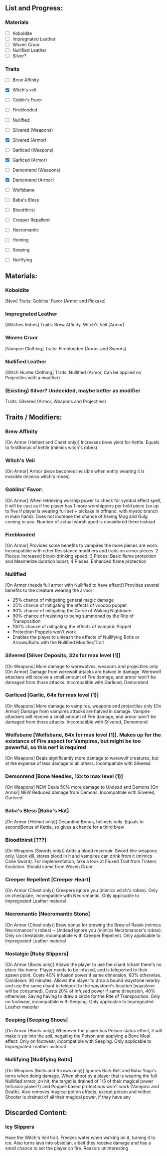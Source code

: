 ## List and Progress:
### Materials
- [ ] Koboldite
- [ ] Impregnated Leather
- [ ] Woven Cruor
- [ ] Nullified Leather
- [ ] Silver?

### Traits
- [ ] Brew Affinity
- [X] Witch's veil
- [ ] Goblin's Favor
- [ ] Fireblooded
- [ ] Nullified
- [ ] Silvered (Weapons)
- [X] Silvered (Armor)
- [ ] Garliced (Weapons)
- [X] Garliced (Armor)
- [ ] Demonrend (Weapons)
- [X] Demonrend (Armor)
- [ ] Wolfsbane
- [ ] Baba's Bless
- [ ] Bloodthirst
- [ ] Creeper Repellent
- [ ] Necromantic
- [ ] Homing
- [ ] Seeping
- [ ] Nullifying



## Materials:
### Koboldite
[New] Traits: Goblins' Favor (Armor and Pickaxe)

### Impregnated Leather
[Witches Robes] Traits: Brew Affinity, Witch's Veil (Armor)

### Woven Cruor
[Vampire Clothing] Traits: Fireblooded (Armor and Swords)

### Nullified Leather
[Witch Hunter Clothing] Traits: Nullified (Armor, Can be applied on Projectiles with a modifier)

### (Existing) Silver? Undecided, maybe better as modifier
Traits: Silvered (Armor, Weapons and Projectiles)


## Traits / Modifiers:
### Brew Affinity 
[On Armor (Helmet and Chest only)]
Increases brew yield for Kettle. Equals to firstBonus of kettle (mimics witch's robes)

### Witch's Veil
[On Armor]
Armor piece becomes invisible when entity wearing it is invisible (mimics witch's robes)

### Goblins' Favor: 
[On Armor]
When retrieving worship power to check for symbol effect spell, it will be cast as if the player has 1 more worshippers per held piece (so up to five if player is wearing full set + pickaxe in offhand, with mystic branch in main hand). Does not increase the chance of having Mog and Gulg coming to you. Number of actual worshipped is considered there instead

### Fireblooded
[On Armor]
Provides some benefits to vampires the more pieces are worn. Incompatible with other Resistance modifiers and traits on armor pieces.
2 Pieces: Increased blood-drinking speed; 3 Pieces: Basic flame protection and Mesmerize duration boost; 4 Pieces: Enhanced flame protection

### Nullified
[On Armor (needs full armor with Nullified to have effect)]
Provides several benefits to the creature wearing the armor:
- 25% chance of mitigating general magic damage
- 25% chance of mitigating the effects of voodoo poppet
- 90% chance of mitigating the Curse of Waking Nightmare
- 90% chance of resisting to being summoned by the Rite of Transposition
- 100% chance of mitigating the effects of Vampiric Poppet
- Protection Poppets won't work
- Enables the player to unleash the effects of Nullifying Bolts or Arrows/Bolts with the Nullified Modifier/Trait

### Silvered [Silver Deposits, 32x for max level (1)]
[On Weapons]
More damage to werewolves, weapons and projectiles only
[On Armor]
Damage from werewolf attacks are halved in damage. Werewolf attackers will receive a small amount of Fire damage, and armor won't be damaged from those attacks. Incompatible with Garliced, Demonrend

### Garliced [Garlic, 64x for max level (1)]
[On Weapons]
More damage to vampires, weapons and projectiles only
[On Armor]
Damage from vampires attacks are halved in damage. Vampire attackers will receive a small amount of Fire damage, and armor won't be damaged from those attacks. Incompatible with Silvered, Demonrend

### Wolfsbane [Wolfsbane, 64x for max level (1)]. Makes up for the existance of Fire aspect for Vampires, but might be too powerful, so this nerf is required
[On Weapons]
Deals significantly more damage to werewolf creatures, but at the expense of less damage to all others. Incompatible with Silvered

### Demonrend [Bone Needles, 12x to max level (1)]
[On Weapons] NEW
Deals 50% more damage to Undead and Demons
[On Armor] NEW
Reduced damage from Demons. Incompatible with Silvered, Garliced

### Baba's Bless [Baba's Hat]
[On Armor (Helmet only)]
Decanting Bonus, helmets only. Equals to secondBonus of Kettle, so gives a chance for a third brew

### Bloodthirst [???]
[On Weapons (Swords only)]
Adds a blood reservoir. Sword-like weapons only. Upon kill, stores blood in it and vampires can drink from it (mimics Cane Sword). For implementation, take a look at Fluxed Trait from Tinkers Evolution. Should come from Woven Cruor

### Creeper Repellent [Creeper Heart]
[On Armor (Chest only)]
Creepers ignore you (mimics witch's robes). Only on chestplate, incompatible with Necromantic. Only applicable to Impregnated Leather material

### Necromantic [Necromantic Stone]
[On Armor (Chest only)]
Brew bonus for brewing the Brew of Raisin (mimics Necromancer's robes) + Undead ignore you (mimics Necromancer's robes). Only on chestplate, incompatible with Creeper Repellent. Only applicable to Impregnated Leather material

### Nostalgic [Ruby Slippers]
[On Armor (Boots only)]
Allows the player to use the chant /chant there's no place like home. Player needs to be infused, and is teleported to their spawn point. Costs 40% infusion power if same dimension, 60% otherwise. Cooldown: 30 minutes. 
Allows the player to drop a bound waystone nearby and use the same chant to teleport to the waystone's location (waystone will be consumed). Costs 20% of infused power if same dimension, 40% otherwise. Saving having to draw a circle for the Rite of Transposition. Only on footwear, incompatible with Seeping. Only applicable to Impregnated Leather material

### Seeping [Seeping Shoes]
[On Armor (Boots only)]
Whenever the player has Poison status effect, it will make it sip into the soil, negating the Poison and applying a Bone Meal effect. Only on footwear, incompatible with Seeping. Only applicable to Impregnated Leather material

### Nullifying [Nullifying Bolts]
[On Weapons (Bolts and Arrows only)]
Ignores Bark Belt and Baba Yaga's torns when doing damage. When shoot by a player that is wearing the full Nullified armor, on hit, the target is drained of 1/3 of their magical power (infusion power?) and Poppet-based protections won't work (Vampiric and Death). Also removes magical potion effects, except poison and wither. Shooter is drained of all their magical power, if they have any



## Discarded Content:
### Icy Slippers
Have the Witch's Veil trait. Freezes water when walking on it, turning it to ice. Also turns lava into obsidian, albeit they receive damage and has a small chance to set the player on fire. Reason: uninteresting
